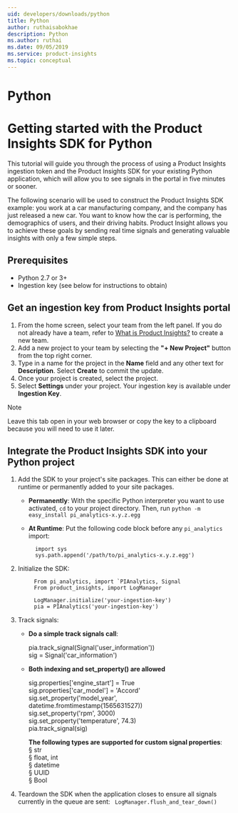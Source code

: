 ```yaml
---
uid: developers/downloads/python
title: Python
author: ruthaisabokhae
description: Python
ms.author: ruthai
ms.date: 09/05/2019
ms.service: product-insights
ms.topic: conceptual
---
```

# Python

# Getting started with the Product Insights SDK for Python

This tutorial will guide you through the process of using a Product Insights ingestion token and the Product Insights SDK for your existing Python application, which will allow you to see signals in the portal in five minutes or sooner.

The following scenario will be used to construct the Product Insights SDK example: you work at a car manufacturing company, and the company has just released a new car. You want to know how the car is performing, the demographics of users, and their driving habits. Product Insight allows you to achieve these goals by sending real time signals and generating valuable insights with only a few simple steps.


## Prerequisites
- Python 2.7 or 3+  
- Ingestion key (see below for instructions to obtain)
	
## Get an ingestion key from Product Insights portal
1. From the home screen, select your team from the left panel. If you do not already have a team, refer to [What is Product Insights?](topics/developers/quick-starts/what-is.md) to create a new team.
2. Add a new project to your team by selecting the **"+ New Project"** button from the top right corner.
3. Type in a name for the project in the **Name** field and any other text for **Description**. Select **Create** to commit the update.
4. Once your project is created, select the project.
5. Select **Settings** under your project. Your ingestion key is available under **Ingestion Key**. 

> [!NOTE]
> Leave this tab open in your web browser or copy the key to a clipboard because you will need to use it later.
		
## Integrate the Product Insights SDK into your Python project
1. Add the SDK to your project's site packages. This can either be done at runtime or permanently added to your site packages.        

    - **Permanently**: With the specific Python interpreter you want to use activated, `cd` to your project directory. Then, run `python -m easy_install pi_analytics-x.y.z.egg`  

    - **At Runtime**: Put the following code block before any `pi_analytics` import:  
				
			import sys    
			sys.path.append('/path/to/pi_analytics-x.y.z.egg')
		
2. Initialize the SDK:

			From pi_analytics, import `PIAnalytics, Signal  
			From product_insights, import LogManager  
		
			LogManager.initialize('your-ingestion-key')    
			pia = PIAnalytics('your-ingestion-key')  
		
3. Track signals:
		
     - **Do a simple track signals call**:  
		
		pia.track_signal(Signal('user_information'))  
		sig = Signal('car_information')
		
		
     - **Both indexing and set_property() are allowed**  
		
		sig.properties['engine_start'] = True  
		sig.properties['car_model'] = 'Accord'  
		sig.set_property('model_year', datetime.fromtimestamp(1565631527))  
		sig.set_property('rpm', 3000)  
		sig.set_property('temperature', 74.3)  
		pia.track_signal(sig) 
		
		
		**The following types are supported for custom signal properties**:<br>
			§ str <br>
			§ float, int <br>
			§ datetime <br>
			§ UUID <br>
			§ Bool <br>
			
4. Teardown the SDK when the application closes to ensure all signals currently in the queue are sent: 
		``` LogManager.flush_and_tear_down()```
